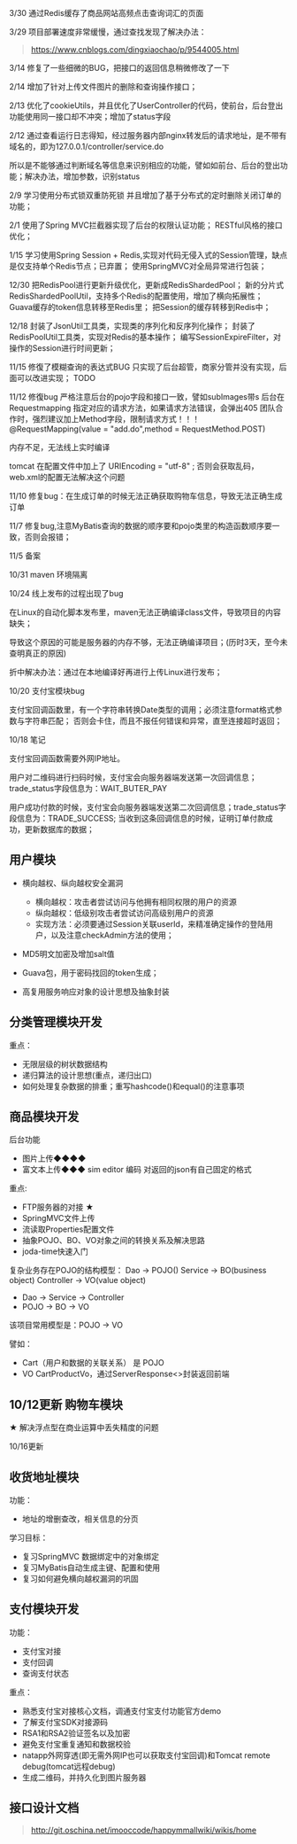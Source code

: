 3/30
通过Redis缓存了商品网站高频点击查询词汇的页面

3/29
项目部署速度非常缓慢，通过查找发现了解决办法：

> https://www.cnblogs.com/dingxiaochao/p/9544005.html

3/14
修复了一些细微的BUG，把接口的返回信息稍微修改了一下

2/14
增加了针对上传文件图片的删除和查询操作接口；

2/13
优化了cookieUtils，并且优化了UserController的代码，使前台，后台登出功能使用同一接口却不冲突；增加了status字段

2/12
通过查看运行日志得知，经过服务器内部nginx转发后的请求地址，是不带有域名的，即为127.0.0.1/controller/service.do

所以是不能够通过判断域名等信息来识别相应的功能，譬如如前台、后台的登出功能；解决办法，增加参数，识别status

2/9
学习使用分布式锁双重防死锁
并且增加了基于分布式的定时删除关闭订单的功能；


2/1
使用了Spring MVC拦截器实现了后台的权限认证功能；
RESTful风格的接口优化；

1/15
学习使用Spring Session + Redis,实现对代码无侵入式的Session管理，缺点是仅支持单个Redis节点；已弃置；
使用SpringMVC对全局异常进行包装；

12/30
把RedisPool进行更新升级优化，更新成RedisShardedPool；
新的分片式RedisShardedPoolUtil，支持多个Redis的配置使用，增加了横向拓展性；
Guava缓存的token信息转移至Redis里；
把Session的缓存转移到Redis中；

12/18
封装了JsonUtil工具类，实现类的序列化和反序列化操作；
封装了RedisPoolUtil工具类，实现对Redis的基本操作；
编写SessionExpireFilter，对操作的Session进行时间更新；

11/15 
修復了模糊查询的表达式BUG
只实现了后台超管，商家分管并没有实现，后面可以改进实现； TODO

11/12
修復bug 严格注意后台的pojo字段和接口一致，譬如subImages带s
后台在Requestmapping 指定对应的请求方法，如果请求方法错误，会弹出405
团队合作时，强烈建议加上Method字段，限制请求方式！！！
@RequestMapping(value = "add.do",method = RequestMethod.POST)

内存不足，无法线上实时编译

tomcat 在配置文件中加上了 URIEncoding = "utf-8" ;
否则会获取乱码，web.xml的配置无法解决这个问题

11/10
修复bug：在生成订单的时候无法正确获取购物车信息，导致无法正确生成订单

11/7
修复bug,注意MyBatis查询的数据的顺序要和pojo类里的构造函数顺序要一致，否则会报错；

11/5
备案

10/31
maven 环境隔离

10/24 线上发布的过程出现了bug

在Linux的自动化脚本发布里，maven无法正确编译class文件，导致项目的内容缺失；

导致这个原因的可能是服务器的内存不够，无法正确编译项目；(历时3天，至今未查明真正的原因)

折中解决办法：通过在本地编译好再进行上传Linux进行发布；


10/20 支付宝模块bug

支付宝回调函数里，有一个字符串转换Date类型的调用；必须注意format格式参数与字符串匹配；
否则会卡住，而且不报任何错误和异常，直至连接超时返回；


10/18 笔记

支付宝回调函数需要外网IP地址。

用户对二维码进行扫码时候，支付宝会向服务器端发送第一次回调信息；trade_status字段信息为：WAIT_BUTER_PAY

用户成功付款的时候，支付宝会向服务器端发送第二次回调信息；trade_status字段信息为：TRADE_SUCCESS; 当收到这条回调信息的时候，证明订单付款成功，更新数据库的数据；



用户模块
-

- 横向越权、纵向越权安全漏洞 
    - 横向越权：攻击者尝试访问与他拥有相同权限的用户的资源
    - 纵向越权：低级别攻击者尝试访问高级别用户的资源
    - 实现方法：必须要通过Session关联userId，来精准确定操作的登陆用户，以及注意checkAdmin方法的使用；
    
- MD5明文加密及增加salt值
- Guava包，用于密码找回的token生成；
- 高复用服务响应对象的设计思想及抽象封装

分类管理模块开发
- 

重点：
- 无限层级的树状数据结构
- 递归算法的设计思想(重点，递归出口)
- 如何处理复杂数据的排重；重写hashcode()和equal()的注意事项

商品模块开发
-

后台功能
- 图片上传◆◆◆◆
- 富文本上传◆◆◆ sim editor 编码 对返回的json有自己固定的格式

重点:
- FTP服务器的对接 ★
- SpringMVC文件上传
- 流读取Properties配置文件
- 抽象POJO、BO、VO对象之间的转换关系及解决思路
- joda-time快速入门

复杂业务存在POJO的结构模型：
Dao -> POJO()
Service -> BO(business object)
Controller -> VO(value object)

- Dao -> Service -> Controller
- POJO -> BO -> VO

该项目常用模型是：POJO -> VO

譬如：
- Cart（用户和数据的关联关系）  是 POJO
- VO CartProductVo，通过ServerResponse<>封装返回前端

10/12更新
购物车模块
-

★ 解决浮点型在商业运算中丢失精度的问题


10/16更新 

收货地址模块
-

功能：
- 地址的增删查改，相关信息的分页

学习目标：
- 复习SpringMVC 数据绑定中的对象绑定
- 复习MyBatis自动生成主键、配置和使用
- 复习如何避免横向越权漏洞的巩固


支付模块开发
- 

功能：
- 支付宝对接
- 支付回调
- 查询支付状态

重点：

- 熟悉支付宝对接核心文档，调通支付宝支付功能官方demo
- 了解支付宝SDK对接源码
- RSA1和RSA2验证签名以及加密
- 避免支付宝重复通知和数据校验
- natapp外网穿透(即无需外网IP也可以获取支付宝回调)和Tomcat remote debug(tomcat远程debug)
- 生成二维码，并持久化到图片服务器


接口设计文档
- 

> http://git.oschina.net/imooccode/happymmallwiki/wikis/home

